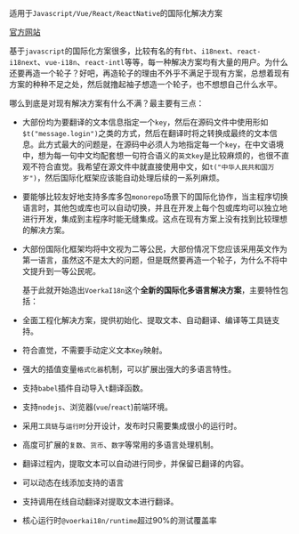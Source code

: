 
适用于`Javascript/Vue/React/ReactNative`的国际化解决方案


[官方网站](https://zhangfisher.github.io/voerka-i18n/)


基于`javascript`的国际化方案很多，比较有名的有`fbt`、`i18next`、`react-i18next`、`vue-i18n`、`react-intl`等等，每一种解决方案均有大量的用户。为什么还要再造一个轮子？好吧，再造轮子的理由不外乎不满足于现有方案，总想着现有方案的种种不足之处，然后就撸起袖子想造一个轮子，也不想想自己什么水平。

哪么到底是对现有解决方案有什么不满？最主要有三点：

- 大部份均为要翻译的文本信息指定一个`key`，然后在源码文件中使用形如`$t("message.login")`之类的方式，然后在翻译时将之转换成最终的文本信息。此方式最大的问题是，在源码中必须人为地指定每一个`key`，在中文语境中，想为每一句中文均配套想一句符合语义的`英文key`是比较麻烦的，也很不直观不符合直觉。我希望在源文件中就直接使用中文，如`t("中华人民共和国万岁")`，然后国际化框架应该能自动处理后续的一系列麻烦。

- 要能够比较友好地支持多库多包`monorepo`场景下的国际化协作，当主程序切换语言时，其他包或库也可以自动切换，并且在开发上每个包或库均可以独立地进行开发，集成到主程序时能无缝集成。这点在现有方案上没有找到比较理想的解决方案。

- 大部份国际化框架均将中文视为二等公民，大部份情况下您应该采用英文作为第一语言，虽然这不是太大的问题，但是既然要再造一个轮子，为什么不将中文提升到一等公民呢。

  

  基于此就开始造出`VoerkaI18n`这个**全新的国际化多语言解决方案**，主要特性包括：

  

- 全面工程化解决方案，提供初始化、提取文本、自动翻译、编译等工具链支持。

- 符合直觉，不需要手动定义文本`Key`映射。

- 强大的插值变量`格式化器`机制，可以扩展出强大的多语言特性。

- 支持`babel`插件自动导入`t`翻译函数。

- 支持`nodejs`、浏览器(`vue`/`react`)前端环境。

- 采用`工具链`与`运行时`分开设计，发布时只需要集成很小的运行时。

- 高度可扩展的`复数`、`货币`、`数字`等常用的多语言处理机制。

- 翻译过程内，提取文本可以自动进行同步，并保留已翻译的内容。

- 可以动态在线添加支持的语言

- 支持调用在线自动翻译对提取文本进行翻译。

- 核心运行时`@voerkai18n/runtime`超过90%的测试覆盖率

  
